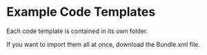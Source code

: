 # Example Code Templates
Each code template is contained in its own folder.

If you want to import them all at once, download the Bundle.xml file.